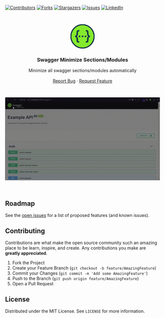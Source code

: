 <!-- please replace your_product_screenshot_link_or_directory and. --->

<!-- PROJECT SHIELDS -->

[![Contributors][contributors-shield]][contributors-url]
[![Forks][forks-shield]][forks-url]
[![Stargazers][stars-shield]][stars-url]
[![Issues][issues-shield]][issues-url]
[![LinkedIn][linkedin-shield]][linkedin-url]

<!-- PROJECT LOGO -->
<br />
<p align="center">
  <a href="https://github.com/celsodias12/swagger-minimize-sections-modules">
    <img src="https://raw.githubusercontent.com/celsodias12/swagger-minimize-sections-modules/master/assets/icon128.png" alt="Logo" width="80" height="80">
  </a>

  <h3 align="center">Swagger Minimize Sections/Modules</h3>

  <p align="center">
  Minimize all swagger sections/modules automatically
    <br />
    <br />
    <a href="https://github.com/celsodias12/swagger-minimize-sections-modules/issues">Report Bug</a>
    ·
    <a href="https://github.com/celsodias12/swagger-minimize-sections-modules/issues">Request Feature</a>
  </p>
</p>

<br />

[![Product Name Screen Shot][product-screenshot]](https://example.com)

<br />

## Roadmap

See the [open issues](https://github.com/celsodias12/swagger-minimize-sections-modules/issues) for a list of proposed features (and known issues).

<!-- CONTRIBUTING -->

## Contributing

Contributions are what make the open source community such an amazing place to be learn, inspire, and create. Any contributions you make are **greatly appreciated**.

1. Fork the Project
2. Create your Feature Branch (`git checkout -b feature/AmazingFeature`)
3. Commit your Changes (`git commit -m 'Add some AmazingFeature'`)
4. Push to the Branch (`git push origin feature/AmazingFeature`)
5. Open a Pull Request

<!-- LICENSE -->

## License

Distributed under the MIT License. See `LICENSE` for more information.

<!-- MARKDOWN LINKS & IMAGES -->
<!-- https://www.markdownguide.org/basic-syntax/#reference-style-links -->

[contributors-shield]: https://img.shields.io/github/contributors/celsodias12/swagger-minimize-sections-modules.svg?style=for-the-badge
[contributors-url]: https://github.com/celsodias12/swagger-minimize-sections-modules/graphs/contributors
[forks-shield]: https://img.shields.io/github/forks/celsodias12/swagger-minimize-sections-modules.svg?style=for-the-badge
[forks-url]: https://github.com/celsodias12/swagger-minimize-sections-modules/network/members
[stars-shield]: https://img.shields.io/github/stars/celsodias12/swagger-minimize-sections-modules.svg?style=for-the-badge
[stars-url]: https://github.com/celsodias12/swagger-minimize-sections-modules/stargazers
[issues-shield]: https://img.shields.io/github/issues/celsodias12/swagger-minimize-sections-modules.svg?style=for-the-badge
[issues-url]: https://github.com/celsodias12/swagger-minimize-sections-modules/issues
[license-shield]: https://img.shields.io/github/license/celsodias12/swagger-minimize-sections-modules.svg?style=for-the-badge
[license-url]: https://github.com/celsodias12/swagger-minimize-sections-modules/blob/master/LICENSE
[linkedin-shield]: https://img.shields.io/badge/-LinkedIn-black.svg?style=for-the-badge&logo=linkedin&colorB=555
[linkedin-url]: https://linkedin.com/in/celsodias12
[product-screenshot]: https://raw.githubusercontent.com/celsodias12/swagger-minimize-sections-modules/master/.github/docs/gif.gif
